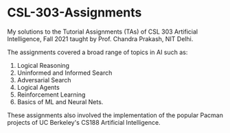 # CSL-303-Assignments

My solutions to the Tutorial Assignments (TAs) of CSL 303 Artificial Intelligence, Fall 2021 taught by Prof. Chandra Prakash, NIT Delhi.

The assignments covered a broad range of topics in AI such as: 

1. Logical Reasoning
2. Uninformed and Informed Search
3. Adversarial Search
4. Logical Agents
5. Reinforcement Learning
6. Basics of ML and Neural Nets.

These assignments also involved the implementation of the popular Pacman projects of UC Berkeley's CS188 Artificial Intelligence.
